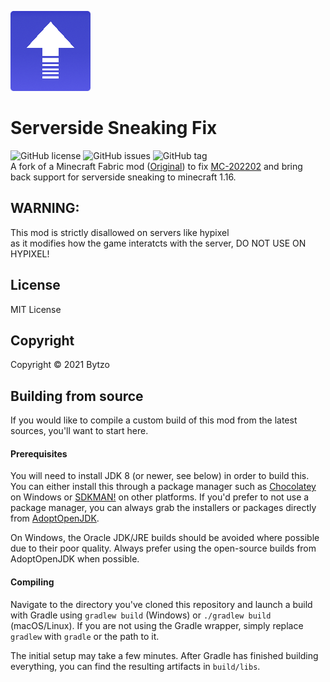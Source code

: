 ![Project icon](https://github.com/SUPERN00Bthefirst/Serverside-Sneaking/raw/main/src/main/resources/assets/serversidesneaking/icon.png)
<br>
# Serverside Sneaking Fix
![GitHub license](https://img.shields.io/github/license/SUPERN00Bthefirst/Serverside-Sneaking.svg)
![GitHub issues](https://img.shields.io/github/issues/SUPERN00Bthefirst/Serverside-Sneaking.svg)
![GitHub tag](https://img.shields.io/github/tag/SUPERN00Bthefirst/Serverside-Sneaking.svg?include_prereleases)
<br>A fork of a Minecraft Fabric mod ([Original](https://github.com/bytzo/mc-202202)) to fix [MC-202202](https://bugs.mojang.com/browse/MC-202202) and bring back support for serverside sneaking to minecraft 1.16.

## WARNING: 
This mod is strictly disallowed on servers like hypixel<br> 
as it modifies how the game interatcts with the server, DO NOT USE ON HYPIXEL!


## License

MIT License

## Copyright

Copyright © 2021 Bytzo

## Building from source

If you would like to compile a custom build of this mod from the latest sources, you'll want
to start here.

#### Prerequisites

You will need to install JDK 8 (or newer, see below) in order to build this. You can either install this through
a package manager such as [Chocolatey](https://chocolatey.org/) on Windows or [SDKMAN!](https://sdkman.io/) on other
platforms. If you'd prefer to not use a package manager, you can always grab the installers or packages directly from
[AdoptOpenJDK](https://adoptopenjdk.net/).

On Windows, the Oracle JDK/JRE builds should be avoided where possible due to their poor quality. Always prefer using
the open-source builds from AdoptOpenJDK when possible.

#### Compiling

Navigate to the directory you've cloned this repository and launch a build with Gradle using `gradlew build` (Windows)
or `./gradlew build` (macOS/Linux). If you are not using the Gradle wrapper, simply replace `gradlew` with `gradle`
or the path to it.

The initial setup may take a few minutes. After Gradle has finished building everything, you can find the resulting
artifacts in `build/libs`.
